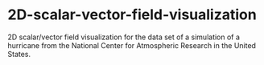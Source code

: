 # 2D-scalar-vector-field-visualization
2D scalar/vector field visualization for the data set of a simulation of a hurricane from the National Center for Atmospheric Research in the United States. 
